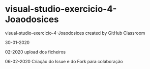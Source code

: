 # visual-studio-exercicio-4-Joaodosices
visual-studio-exercicio-4-Joaodosices created by GitHub Classroom
<p>30-01-2020</p>
<p>02-2020 upload dos ficheiros</p>
<p>06-02-2020 Criação do Issue e do Fork para colaboração</p>
